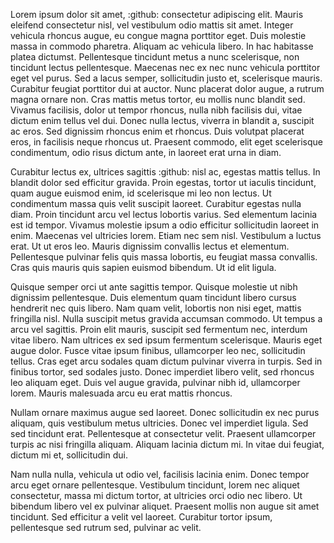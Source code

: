 Lorem ipsum dolor sit amet, :github: consectetur adipiscing elit. Mauris eleifend consectetur nisl, vel vestibulum odio mattis sit amet. Integer vehicula rhoncus augue, eu congue magna porttitor eget. Duis molestie massa in commodo pharetra. Aliquam ac vehicula libero. In hac habitasse platea dictumst. Pellentesque tincidunt metus a nunc scelerisque, non tincidunt lectus pellentesque. Maecenas nec ex nec nunc vehicula porttitor eget vel purus. Sed a lacus semper, sollicitudin justo et, scelerisque mauris. Curabitur feugiat porttitor dui at auctor. Nunc placerat dolor augue, a rutrum magna ornare non. Cras mattis metus tortor, eu mollis nunc blandit sed. Vivamus facilisis, dolor ut tempor rhoncus, nulla nibh facilisis dui, vitae dictum enim tellus vel dui. Donec nulla lectus, viverra in blandit a, suscipit ac eros. Sed dignissim rhoncus enim et rhoncus. Duis volutpat placerat eros, in facilisis neque rhoncus ut. Praesent commodo, elit eget scelerisque condimentum, odio risus dictum ante, in laoreet erat urna in diam.

Curabitur lectus ex, ultrices sagittis :github: nisl ac, egestas mattis tellus. In blandit dolor sed efficitur gravida. Proin egestas, tortor ut iaculis tincidunt, quam augue euismod enim, id scelerisque mi leo non lectus. Ut condimentum massa quis velit suscipit laoreet. Curabitur egestas nulla diam. Proin tincidunt arcu vel lectus lobortis varius. Sed elementum lacinia est id tempor. Vivamus molestie ipsum a odio efficitur sollicitudin laoreet in enim. Maecenas vel ultricies lorem. Etiam nec sem nisl. Vestibulum a luctus erat. Ut ut eros leo. Mauris dignissim convallis lectus et elementum. Pellentesque pulvinar felis quis massa lobortis, eu feugiat massa convallis. Cras quis mauris quis sapien euismod bibendum. Ut id elit ligula.

Quisque semper orci ut ante sagittis tempor. Quisque molestie ut nibh dignissim pellentesque. Duis elementum quam tincidunt libero cursus hendrerit nec quis libero. Nam quam velit, lobortis non nisi eget, mattis fringilla nisl. Nulla suscipit metus gravida accumsan commodo. Ut tempus a arcu vel sagittis. Proin elit mauris, suscipit sed fermentum nec, interdum vitae libero. Nam ultrices ex sed ipsum fermentum scelerisque. Mauris eget augue dolor. Fusce vitae ipsum finibus, ullamcorper leo nec, sollicitudin tellus. Cras eget arcu sodales quam dictum pulvinar viverra in turpis. Sed in finibus tortor, sed sodales justo. Donec imperdiet libero velit, sed rhoncus leo aliquam eget. Duis vel augue gravida, pulvinar nibh id, ullamcorper lorem. Mauris malesuada arcu eu erat mattis rhoncus.

Nullam ornare maximus augue sed laoreet. Donec sollicitudin ex nec purus aliquam, quis vestibulum metus ultricies. Donec vel imperdiet ligula. Sed sed tincidunt erat. Pellentesque at consectetur velit. Praesent ullamcorper turpis ac nisi fringilla aliquam. Aliquam lacinia dictum mi. In vitae dui feugiat, dictum mi et, sollicitudin dui.

Nam nulla nulla, vehicula ut odio vel, facilisis lacinia enim. Donec tempor arcu eget ornare pellentesque. Vestibulum tincidunt, lorem nec aliquet consectetur, massa mi dictum tortor, at ultricies orci odio nec libero. Ut bibendum libero vel ex pulvinar aliquet. Praesent mollis non augue sit amet tincidunt. Sed efficitur a velit vel laoreet. Curabitur tortor ipsum, pellentesque sed rutrum sed, pulvinar ac velit.

